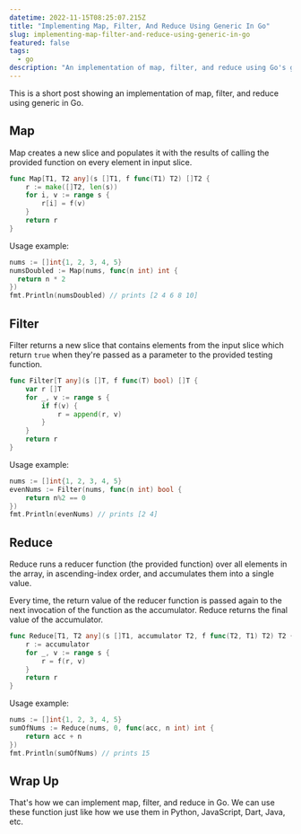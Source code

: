 ```yaml
---
datetime: 2022-11-15T08:25:07.215Z
title: "Implementing Map, Filter, And Reduce Using Generic In Go"
slug: implementing-map-filter-and-reduce-using-generic-in-go
featured: false
tags:
  - go
description: "An implementation of map, filter, and reduce using Go's generic."
---
```


This is a short post showing an implementation of map, filter, and reduce using generic in Go.

## Map

Map creates a new slice and populates it with the results of calling the provided function on every element in input slice.

```go
func Map[T1, T2 any](s []T1, f func(T1) T2) []T2 {
	r := make([]T2, len(s))
	for i, v := range s {
		r[i] = f(v)
	}
	return r
}
```

Usage example:

```go
nums := []int{1, 2, 3, 4, 5}
numsDoubled := Map(nums, func(n int) int {
  return n * 2
})
fmt.Println(numsDoubled) // prints [2 4 6 8 10]
```

## Filter

Filter returns a new slice that contains elements from the input slice which return `true` when they're passed as a parameter to the provided testing function.

```go
func Filter[T any](s []T, f func(T) bool) []T {
	var r []T
	for _, v := range s {
		if f(v) {
			r = append(r, v)
		}
	}
	return r
}
```

Usage example:

```go
nums := []int{1, 2, 3, 4, 5}
evenNums := Filter(nums, func(n int) bool {
	return n%2 == 0
})
fmt.Println(evenNums) // prints [2 4]
```

## Reduce

Reduce runs a reducer function (the provided function) over all elements in the array, in ascending-index order, and accumulates them into a single value.

Every time, the return value of the reducer function is passed again to the next invocation of the function as the accumulator. Reduce returns the final value of the accumulator.

```go
func Reduce[T1, T2 any](s []T1, accumulator T2, f func(T2, T1) T2) T2 {
	r := accumulator
	for _, v := range s {
		r = f(r, v)
	}
	return r
}
```

Usage example:

```go
nums := []int{1, 2, 3, 4, 5}
sumOfNums := Reduce(nums, 0, func(acc, n int) int {
	return acc + n
})
fmt.Println(sumOfNums) // prints 15
```

## Wrap Up

That's how we can implement map, filter, and reduce in Go. We can use these function just like how we use them in Python, JavaScript, Dart, Java, etc.

